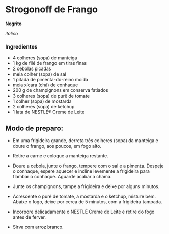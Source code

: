 # Strogonoff de Frango

**Negrito**

_italico_


### Ingredientes

 - 4 colheres (sopa) de manteiga
 - 1 kg de filé de frango em tiras finas
 - 2 cebolas picadas 
 - meia colher (sopa) de sal
 - 1 pitada de pimenta-do-reino moída
 - meia xícara (chá) de conhaque
 - 200 g de champignons em conserva fatiados
 - 3 colheres (sopa) de purê de tomate
 - 1 colher (sopa) de mostarda
 - 2 colheres (sopa) de ketchup
 - 1 lata de NESTLÉ® Creme de Leite

## Modo de preparo:

 * Em uma frigideira grande, derreta três colheres (sopa) da manteiga e doure o frango, aos poucos, em fogo alto.

 * Retire a carne e coloque a manteiga restante.

 * Doure a cebola, junte o frango, tempere com o sal e a pimenta. Despeje o conhaque, espere aquecer e incline levemente a frigideira para flambar o conhaque. Aguarde acabar a chama.

 * Junte os champignons, tampe a frigideira e deixe por alguns minutos.

 * Acrescente o purê de tomate, a mostarda e o ketchup, misture bem. Abaixe o fogo, deixe por cerca de 5 minutos, com a frigideira tampada.

 * Incorpore delicadamente o NESTLÉ Creme de Leite e retire do fogo antes de ferver.

 * Sirva com arroz branco.



